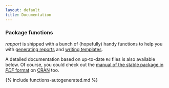 ```yaml
---
layout: default
title: Documentation
---
```


<a id="functions"> </a>
### Package functions

*rapport* is shipped with a bunch of (hopefully) handy functions to help you with [generating reports](https://rapporter.github.io/rapport/#usage) and [writing templates](https://rapporter.github.io/rapport/#custom).

A detailed documentation based on up-to-date `Rd` files is also available below. Of course, you could check out the [manual of the stable package in _PDF_ format](http://cran.r-project.org/web/packages/rapport) on [CRAN](http://cran.r-project.org/) too.

{% include functions-autogenerated.md %}

